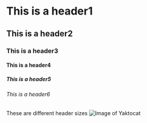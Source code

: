 # This is a header1
## This is a header2
### This is a header3
#### This is a header4
##### This is a header5
###### This is a header6
These  are different header sizes
![Image of Yaktocat](https://octodex.github.com/images/yaktocat.png)
